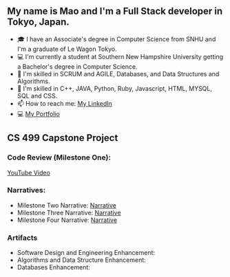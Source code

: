 ## My name is Mao and I'm a Full Stack developer in Tokyo, Japan. 
- 🎓 I have an Associate's degree in Computer Science from SNHU and I'm a graduate of Le Wagon Tokyo.
- 💻 I'm currently a student at Southern New Hampshire University getting a Bachelor's degree in Computer Science. 
- 🌱 I'm skilled in SCRUM and AGILE, Databases, and Data Structures and Algorithms.
- 🫡 I'm skilled in C++, JAVA, Python, Ruby, Javascript, HTML, MYSQL, SQL and CSS.
- 📫 How to reach me: [My LinkedIn](https://www.linkedin.com/in/christiemao/)
- 💻 [My Portfolio](https://gregarious-kleicha-73baa2.netlify.app/)

## CS 499 Capstone Project

### Code Review (Milestone One):
[YouTube Video](https://youtu.be/a81oGKTimc8)

### Narratives:
- Milestone Two Narrative: <a href="MilestoneTwoNarrative.pdf">Narrative</a>
- Milestone Three Narrative: <a href="MilestoneThreeNarrative.pdf">Narrative</a>
- Milestone Four Narrative: <a href="MilestoneFourNarrative.pdf">Narrative</a>

### Artifacts
- Software Design and Engineering Enhancement:
- Algorithms and Data Structure Enhancement:
- Databases Enhancement:
  
